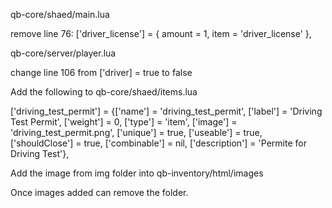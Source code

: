qb-core/shaed/main.lua

remove line 76: ['driver_license'] = { amount = 1, item = 'driver_license' }, 



qb-core/server/player.lua

change line 106 from ['driver] = true to false



Add the following to qb-core/shaed/items.lua

['driving_test_permit'] 				 = {['name'] = 'driving_test_permit',				['label'] = 'Driving Test Permit',			['weight'] = 0,			['type'] = 'item',		['image'] = 'driving_test_permit.png',		['unique'] = true,		['useable'] = true,		['shouldClose'] = true,    ['combinable'] = nil,   ['description'] = 'Permite for Driving Test'},

Add the image from img folder into qb-inventory/html/images


Once images added  can remove the folder.
